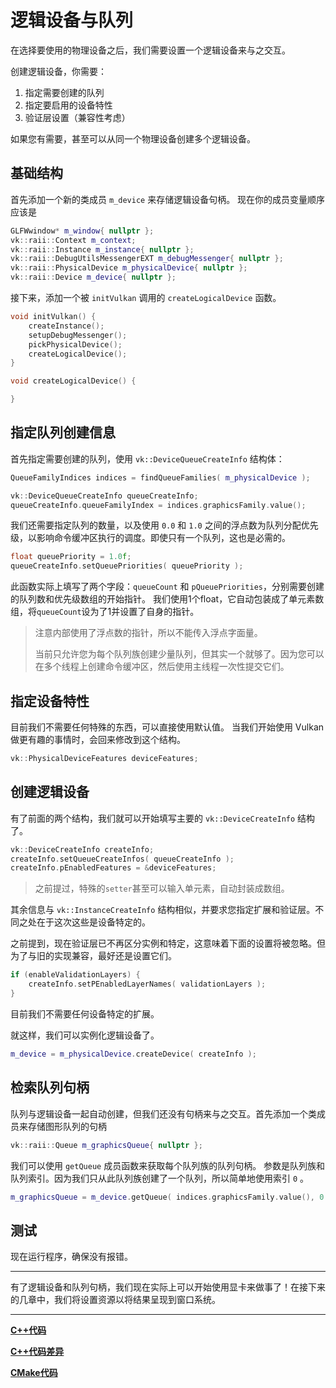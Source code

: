 # **逻辑设备与队列**

在选择要使用的物理设备之后，我们需要设置一个逻辑设备来与之交互。

创建逻辑设备，你需要：

1. 指定需要创建的队列
2. 指定要启用的设备特性
3. 验证层设置（兼容性考虑）

如果您有需要，甚至可以从同一个物理设备创建多个逻辑设备。

## **基础结构**

首先添加一个新的类成员 `m_device` 来存储逻辑设备句柄。
现在你的成员变量顺序应该是

```cpp
GLFWwindow* m_window{ nullptr };
vk::raii::Context m_context;
vk::raii::Instance m_instance{ nullptr };
vk::raii::DebugUtilsMessengerEXT m_debugMessenger{ nullptr };
vk::raii::PhysicalDevice m_physicalDevice{ nullptr };
vk::raii::Device m_device{ nullptr };
```

接下来，添加一个被 `initVulkan` 调用的 `createLogicalDevice` 函数。

```cpp
void initVulkan() {
    createInstance();
    setupDebugMessenger();
    pickPhysicalDevice();
    createLogicalDevice();
}

void createLogicalDevice() {

}
```

## **指定队列创建信息**

首先指定需要创建的队列，使用 `vk::DeviceQueueCreateInfo` 结构体：

```cpp
QueueFamilyIndices indices = findQueueFamilies( m_physicalDevice );

vk::DeviceQueueCreateInfo queueCreateInfo;
queueCreateInfo.queueFamilyIndex = indices.graphicsFamily.value();
```

我们还需要指定队列的数量，以及使用 `0.0` 和 `1.0` 之间的浮点数为队列分配优先级，以影响命令缓冲区执行的调度。即使只有一个队列，这也是必需的。 

```cpp
float queuePriority = 1.0f;
queueCreateInfo.setQueuePriorities( queuePriority );
```

此函数实际上填写了两个字段：`queueCount` 和 `pQueuePriorities`，分别需要创建的队列数和优先级数组的开始指针。
我们使用1个float，它自动包装成了单元素数组，将`queueCount`设为了1并设置了自身的指针。

> 注意内部使用了浮点数的指针，所以不能传入浮点字面量。
> 
> 当前只允许您为每个队列族创建少量队列，但其实一个就够了。因为您可以在多个线程上创建命令缓冲区，然后使用主线程一次性提交它们。

## **指定设备特性**

目前我们不需要任何特殊的东西，可以直接使用默认值。 当我们开始使用 Vulkan 做更有趣的事情时，会回来修改到这个结构。

```c++
vk::PhysicalDeviceFeatures deviceFeatures;
```

## **创建逻辑设备**

有了前面的两个结构，我们就可以开始填写主要的 `vk::DeviceCreateInfo` 结构了。

```cpp
vk::DeviceCreateInfo createInfo;
createInfo.setQueueCreateInfos( queueCreateInfo );
createInfo.pEnabledFeatures = &deviceFeatures;
```

> 之前提过，特殊的`setter`甚至可以输入单元素，自动封装成数组。

其余信息与 `vk::InstanceCreateInfo` 结构相似，并要求您指定扩展和验证层。不同之处在于这次这些是设备特定的。

之前提到，现在验证层已不再区分实例和特定，这意味着下面的设置将被忽略。但为了与旧的实现兼容，最好还是设置它们。

```cpp
if (enableValidationLayers) {
    createInfo.setPEnabledLayerNames( validationLayers );
}
```

目前我们不需要任何设备特定的扩展。

就这样，我们可以实例化逻辑设备了。
```c++
m_device = m_physicalDevice.createDevice( createInfo );
```

## **检索队列句柄**

队列与逻辑设备一起自动创建，但我们还没有句柄来与之交互。首先添加一个类成员来存储图形队列的句柄
```c++
vk::raii::Queue m_graphicsQueue{ nullptr };
```

我们可以使用 `getQueue` 成员函数来获取每个队列族的队列句柄。
参数是队列族和队列索引。因为我们只从此队列族创建了一个队列，所以简单地使用索引 `0` 。
```c++
m_graphicsQueue = m_device.getQueue( indices.graphicsFamily.value(), 0 );
```

## **测试**

现在运行程序，确保没有报错。

---

有了逻辑设备和队列句柄，我们现在实际上可以开始使用显卡来做事了！在接下来的几章中，我们将设置资源以将结果呈现到窗口系统。

---

**[C++代码](../codes/0104_device/main.cpp)**

**[C++代码差异](../codes/0104_device/main.diff)**

**[CMake代码](../codes/0100_base/CMakeLists.txt)**
